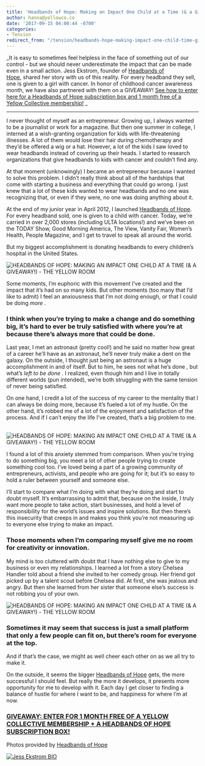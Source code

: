 ```yaml
---
title: 'Headbands of Hope: Making an Impact One Child at a Time (& a Giveaway!)'
author: hanna@yellowco.co
date: '2017-09-15 04:00:44 -0700'
categories:
- Tension
redirect_from: "/tension/headbands-hope-making-impact-one-child-time-giveaway/"
---
```


_It is easy to sometimes feel helpless in the face of something out of our control - but we should never underestimate the impact that can be made even in a small action. Jess Ekstrom, founder of [Headbands of Hope](https://www.headbandsofhope.com/), shared her story with us of this reality. For every headband they sell, one is given to a girl with cancer. In honor of childhood cancer awareness month, we have also partnered with them on a GIVEAWAY! [See how to enter here for a Headbands of Hope subscription box and 1 month free of a Yellow Collective membership!](https://www.instagram.com/p/BZEHS-0hE5I/?taken-by=headbandsofhope) _

* * *

I never thought of myself as an entrepreneur. Growing up, I always wanted to be a journalist or work for a magazine. But then one summer in college, I interned at a wish-granting organization for kids with life-threatening illnesses. A lot of them would lose their hair during chemotherapy and they’d be offered a wig or a hat. However, a lot of the kids I saw loved to wear headbands instead of covering up their heads. I started to research organizations that give headbands to kids with cancer and couldn’t find any.

At that moment (unknowingly) I became an entrepreneur because I wanted to solve this problem. I didn’t really think about all of the hardships that come with starting a business and everything that could go wrong. I just knew that a lot of these kids wanted to wear headbands and no one was recognizing that, or even if they were, no one was doing anything about it.

At the end of my junior year in April 2012, I launched [Headbands of Hope](https://www.headbandsofhope.com/). For every headband sold, one is given to a child with cancer. Today, we’re carried in over 2,000 stores (including ULTA locations!) and we’ve been on the TODAY Show, Good Morning America, The View, Vanity Fair, Women’s Health, People Magazine, and I get to travel to speak all around the world.

But my biggest accomplishment is donating headbands to every children’s hospital in the United States.

![HEADBANDS OF HOPE: MAKING AN IMPACT ONE CHILD AT A TIME (& A GIVEAWAY!) - THE YELLOW ROOM](https://yellow-blog-images.imgix.net/2017/09/0T6A4657.jpg)

Some moments, I’m euphoric with this movement I’ve created and the impact that it’s had on so many kids. But other moments (too many that I’d like to admit) I feel an anxiousness that I’m not doing enough, or that I could be doing _more_ .

### **I think when you’re trying to make a change and do something big, it’s hard to ever be truly satisfied with where you’re at because there’s always more that could be done.**

Last year, I met an astronaut (pretty cool!) and he said no matter how great of a career he’ll have as an astronaut, he’ll never truly make a dent on the galaxy. On the outside, I thought just being an astronaut is a huge accomplishment in and of itself. But to him, he sees not what he’s done _,_ but what’s _left to be done_ . I realized, even though him and I live in totally different worlds (pun intended), we’re both struggling with the same tension of never being satisfied.

On one hand, I credit a lot of the success of my career to the mentality that I can always be doing more, because it’s fueled a lot of my hustle. On the other hand, it’s robbed me of a lot of the enjoyment and satisfaction of the process. And if I can’t enjoy the life I’ve created, that’s a big problem to me.  

![HEADBANDS OF HOPE: MAKING AN IMPACT ONE CHILD AT A TIME (& A GIVEAWAY!) - THE YELLOW ROOM](https://yellow-blog-images.imgix.net/2017/09/0T6A0437.jpg)

I found a lot of this anxiety stemmed from comparison. When you’re trying to do something big, you meet a lot of other people trying to create something cool too. I’ve loved being a part of a growing community of entrepreneurs, activists, and people who are going for it; but it’s so easy to hold a ruler between yourself and someone else.

I’ll start to compare what I’m doing with what they’re doing and start to doubt myself. It’s embarrassing to admit that, because on the inside, I truly want more people to take action, start businesses, and hold a level of responsibility for the world’s issues and inspire solutions. But then there’s this insecurity that creeps in and makes you think you’re not measuring up to everyone else trying to make an impact.

### **Those moments when I’m comparing myself give me no room for creativity or innovation.**

My mind is too cluttered with doubt that I have nothing else to give to my business or even my relationships. I learned a lot from a story Chelsea Handler told about a friend she invited to her comedy group. Her friend got picked up by a talent scout before Chelsea did. At first, she was jealous and angry. But then she learned from her sister that someone else’s success is not robbing you of your own.

![HEADBANDS OF HOPE: MAKING AN IMPACT ONE CHILD AT A TIME (& A GIVEAWAY!) - THE YELLOW ROOM](https://yellow-blog-images.imgix.net/2017/09/Jess-334.jpg)

### **Sometimes it may seem that success is just a small platform that only a few people can fit on, but there’s room for everyone at the top.**

And if that’s the case, we might as well cheer each other on as we all try to make it.

On the outside, it seems the bigger [Headbands of Hope](https://www.headbandsofhope.com/) gets, the more successful I should feel. But really the more it develops, it presents more opportunity for me to develop with it. Each day I get closer to finding a balance of hustle for where I want to be, and happiness for where I’m at now.

### [GIVEAWAY: ENTER FOR 1 MONTH FREE OF A YELLOW COLLECTIVE MEMBERSHIP + A HEADBANDS OF HOPE SUBSCRIPTION BOX!](https://www.instagram.com/p/BZEHS-0hE5I/?taken-by=headbandsofhope)

Photos provided by [Headbands of Hope](https://www.headbandsofhope.com/)

[![Jess Ekstrom BIO](https://yellow-blog-images.imgix.net/2017/09/Jess-Ekstrom-BIO.jpg)](https://www.instagram.com/jess_ekstrom/)
